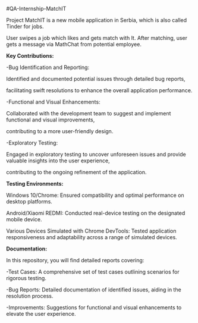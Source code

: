 #QA-Internship-MatchIT

Project
MatchIT is a new mobile application in Serbia, which is also called Tinder for jobs.

User swipes a job which likes and gets match with It. After matching, user gets a message via MathChat from potential employee.

**Key Contributions:**

-Bug Identification and Reporting:

Identified and documented potential issues through detailed bug reports,

facilitating swift resolutions to enhance the overall application performance.

-Functional and Visual Enhancements:

Collaborated with the development team to suggest and implement functional and visual improvements,

contributing to a more user-friendly design.

-Exploratory Testing:

Engaged in exploratory testing to uncover unforeseen issues and provide valuable insights into the user experience,

contributing to the ongoing refinement of the application.

**Testing Environments:**

Windows 10/Chrome: Ensured compatibility and optimal performance on desktop platforms.

Android/Xiaomi REDMI: Conducted real-device testing on the designated mobile device.

Various Devices Simulated with Chrome DevTools: Tested application responsiveness and adaptability across a range of simulated devices.

**Documentation:**

In this repository, you will find detailed reports covering:

-Test Cases: A comprehensive set of test cases outlining scenarios for rigorous testing.

-Bug Reports: Detailed documentation of identified issues, aiding in the resolution process.

-Improvements: Suggestions for functional and visual enhancements to elevate the user experience.
